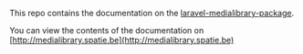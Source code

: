 This repo contains the documentation on the [laravel-medialibrary-package](https://github.com/spatie/laravel-medialibrary).

You can view the contents of the documentation on [http://medialibrary.spatie.be](http://medialibrary.spatie.be)

